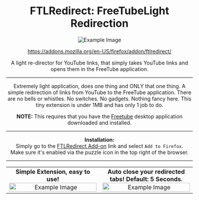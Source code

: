 <h1 align="center">FTLRedirect: FreeTubeLight Redirection</h1>

<p align="center">
  <img src="https://addons.mozilla.org/user-media/addon_icons/2861/2861970-128.png?modified=32bbdf09&1723409215496" alt="Example Image"/>
</p>

<p align="center">
  <a href="https://addons.mozilla.org/en-US/firefox/addon/ftlredirect/">https://addons.mozilla.org/en-US/firefox/addon/ftlredirect/</a>
</p>

<p align="center">
  A light re-director for YouTube links, that simply takes YouTube links and opens them in the FreeTube application.
</p>

---

<p align="center">
  Extremely light application, does one thing and ONLY that one thing. A simple redirection of links from YouTube to the FreeTube application.
  There are no bells or whistles. No switches. No gadgets. Nothing fancy here. This tiny extension is under 1MB and has only 1 job to do.
</p>

<p align="center">
  <strong>NOTE:</strong> This requires that you have the  <a href="https://github.com/FreeTubeApp/FreeTube">Freetube</a> desktop application downloaded and installed.
</p>

---
<p align="center">
  <strong>Installation:</strong>
  <br>
  Simply go to the <a href="https://addons.mozilla.org/en-US/firefox/addon/ftlredirect/">FTLRedirect Add-on</a> link and select <code>Add to Firefox</code>.
  <br>
  Make sure it's enabled via the puzzle icon in the top right of the browser. 
</p>

---
<table style="width: 100%; border-collapse: collapse;">
  <tr>
    <td style="width: 50%; text-align: center; vertical-align: middle;">
      <strong>Simple Extension, easy to use!</strong>
      <br>
      <img src="https://addons.mozilla.org/user-media/previews/thumbs/303/303812.jpg?modified=1723780435" alt="Example Image" style="width:100%; max-width:300px;">
      <br>
    </td>
    <td style="width: 50%; text-align: center; vertical-align: middle;">
      <strong>Auto close your redirected tabs! Default: 5 Seconds.</strong>
      <br>
      <img src="https://addons.mozilla.org/user-media/previews/full/303/303812.png?modified=1723780435" alt="Example Image" style="width:100%; max-width:300px;">
      <br>
    </td>
  </tr>
</table>


